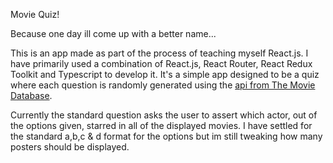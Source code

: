 Movie Quiz!

Because one day ill come up with a better name...

This is an app made as part of the process of teaching myself React.js. I have primarily used a combination of React.js,
React Router, React Redux Toolkit and Typescript to develop it. It's a simple app designed to be a quiz where each
question is randomly generated using the [api from The Movie Database](https://developer.themoviedb.org/reference/intro/getting-started).

Currently the standard question asks the user to assert which actor, out of the options given, starred in all of the displayed
movies. I have settled for the standard a,b,c & d format for the options but im still tweaking how many posters should be
displayed.
